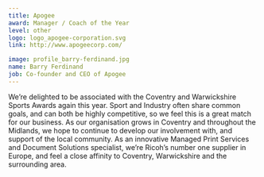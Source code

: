 ```yaml
---
title: Apogee
award: Manager / Coach of the Year
level: other
logo: logo_apogee-corporation.svg
link: http://www.apogeecorp.com/

image: profile_barry-ferdinand.jpg
name: Barry Ferdinand
job: Co-founder and CEO of Apogee
---
```

We&rsquo;re delighted to be associated with the Coventry and Warwickshire Sports Awards again this year. Sport and Industry often share common goals, and can both be highly competitive, so we feel this is a great match for our business. As our organisation grows in Coventry and throughout the Midlands, we hope to continue to develop our involvement with, and support of the local community. As an innovative Managed Print Services and Document Solutions specialist, we&rsquo;re Ricoh&rsquo;s number one supplier in Europe, and feel a close affinity to Coventry, Warwickshire and the surrounding area.
